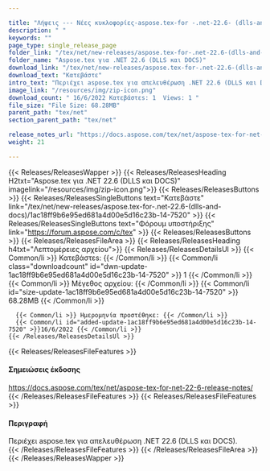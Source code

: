 ```yaml
---

title: "Λήψεις --- Νέες κυκλοφορίες-aspose.tex-for -.net-22.6- (dlls-and-docs)"
description: " "
keywords: ""
page_type: single_release_page
folder_link: "/tex/net/new-releases/aspose.tex-for-.net-22.6-(dlls-and-docs)/"
folder_name: "Aspose.tex για .NET 22.6 (DLLS και DOCS)"
download_link: "/tex/net/new-releases/aspose.tex-for-.net-22.6-(dlls-and-docs)/1ac18ff9b6e95ed681a4d00e5d16c23b-14-7520"
download_text: "Κατεβάστε"
intro_text: "Περιέχει aspose.tex για απελευθέρωση .NET 22.6 (DLLS και DOCS)."
image_link: "/resources/img/zip-icon.png"
download_count: " 16/6/2022 Κατεβάστεs: 1  Views: 1 "
file_size: "File Size: 68.28MB"
parent_path: "tex/net"
section_parent_path: "tex/net"

release_notes_url: "https://docs.aspose.com/tex/net/aspose-tex-for-net-22-6-release-notes/"
weight: 21

---
```


{{< Releases/ReleasesWapper >}}
  {{< Releases/ReleasesHeading H2txt="Aspose.tex για .NET 22.6 (DLLS και DOCS)" imagelink="/resources/img/zip-icon.png">}}
  {{< Releases/ReleasesButtons >}}
    {{< Releases/ReleasesSingleButtons text="Κατεβάστε" link="/tex/net/new-releases/aspose.tex-for-.net-22.6-(dlls-and-docs)/1ac18ff9b6e95ed681a4d00e5d16c23b-14-7520" >}}
    {{< Releases/ReleasesSingleButtons text="Φόρουμ υποστήριξης" link="https://forum.aspose.com/c/tex" >}}
  {{< Releases/ReleasesButtons >}}
  {{< Releases/ReleasesFileArea >}}
    {{< Releases/ReleasesHeading h4txt="Λεπτομέρειες αρχείου">}}
    {{< Releases/ReleasesDetailsUl >}}
      {{< Common/li >}} Κατεβάστεs: {{< /Common/li >}}
      {{< Common/li class="downloadcount" id="dwn-update-1ac18ff9b6e95ed681a4d00e5d16c23b-14-7520" >}} 1 {{< /Common/li >}}
      {{< Common/li >}} Μέγεθος αρχείου: {{< /Common/li >}}
      {{< Common/li id="size-update-1ac18ff9b6e95ed681a4d00e5d16c23b-14-7520" >}} 68.28MB {{< /Common/li >}}

      {{< Common/li >}} Ημερομηνία προστέθηκε: {{< /Common/li >}}
      {{< Common/li id="added-update-1ac18ff9b6e95ed681a4d00e5d16c23b-14-7520" >}}16/6/2022 {{< /Common/li >}}
    {{< /Releases/ReleasesDetailsUl >}}

  {{< Releases/ReleasesFileFeatures >}}
      <h4>Σημειώσεις έκδοσης</h4><div><a href='https://docs.aspose.com/tex/net/aspose-tex-for-net-22-6-release-notes/'>https://docs.aspose.com/tex/net/aspose-tex-for-net-22-6-release-notes/</a></div>
  {{< /Releases/ReleasesFileFeatures >}}
  {{< Releases/ReleasesFileFeatures >}}
      <h4>Περιγραφή</h4><div class="HTMLDescription">Περιέχει aspose.tex για απελευθέρωση .NET 22.6 (DLLS και DOCS).</div>
  {{< /Releases/ReleasesFileFeatures >}}
 {{< /Releases/ReleasesFileArea >}}
{{< /Releases/ReleasesWapper >}}


